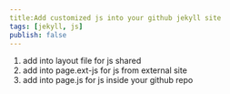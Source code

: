 ```yaml
---
title:Add customized js into your github jekyll site
tags: [jekyll, js]
publish: false
---
```


1. add into layout file for js shared
1. add into page.ext-js for js from external site
1. add into page.js for js inside your github repo
